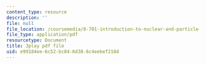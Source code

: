 ```yaml
---
content_type: resource
description: ''
file: null
file_location: /coursemedia/8-701-introduction-to-nuclear-and-particle-physics-fall-2020/e99184ee6c52bc846d386c4eebef218d_6xzjJ5ncGxY.pdf
file_type: application/pdf
resourcetype: Document
title: 3play pdf file
uid: e99184ee-6c52-bc84-6d38-6c4eebef218d
---
```


